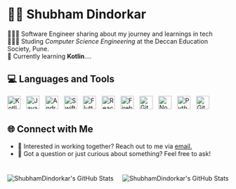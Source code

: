 # 🏄‍♂️ Shubham Dindorkar



👩🏻‍💻 Software Engineer sharing about my journey and learnings in tech<br/>
👩🏻‍🎓 Studing *Computer Science Engineering* at the Deccan Education Society, Pune. <br/>
💭 Currently learning **Kotlin**.... <br/>
   

## 💻 Languages and Tools

<img align="left" alt="Kotlin" width="30px" style="padding-right:10px;" src="https://cdn.jsdelivr.net/gh/devicons/devicon/icons/kotlin/kotlin-original.svg" />
<img align="left" alt="Java" width="30px" style="padding-right:10px;" src="https://cdn.jsdelivr.net/gh/devicons/devicon/icons/java/java-original.svg" />
<img align="left" alt="Android" width="30px" style="padding-right:10px;" src="https://cdn.jsdelivr.net/gh/devicons/devicon/icons/android/android-original.svg" />
<img align="left" alt="Swift" width="30px" style="padding-right:10px;" src="https://cdn.jsdelivr.net/gh/devicons/devicon/icons/swift/swift-original.svg" />
<img align="left" alt="Flutter" width="30px" style="padding-right:10px;" src="https://cdn.jsdelivr.net/gh/devicons/devicon/icons/flutter/flutter-original.svg" />
<img align="left" alt="React Native" width="30px" style="padding-right:10px;" src="https://cdn.jsdelivr.net/gh/devicons/devicon/icons/react/react-original.svg" />
<img align="left" alt="Firebase" width="30px" style="padding-right:10px;" src="https://cdn.jsdelivr.net/gh/devicons/devicon/icons/firebase/firebase-plain.svg" />
<img align="left" alt="Git" width="30px" style="padding-right:10px;" src="https://cdn.jsdelivr.net/gh/devicons/devicon/icons/git/git-original.svg" />


<img align="left" alt="NodeJS" width="30px" style="padding-right:10px;" src="https://cdn.jsdelivr.net/gh/devicons/devicon/icons/nodejs/nodejs-original.svg" />
<img align="left" alt="Python" width="30px" style="padding-right:10px;" src="https://cdn.jsdelivr.net/gh/devicons/devicon/icons/python/python-plain.svg" />
<img align="left" alt="GitHub" width="30px" style="padding-right:10px;" src="https://cdn.jsdelivr.net/gh/devicons/devicon/icons/github/github-original.svg" />


<br />
<br />

## 🌐 Connect with Me

- 💼 Interested in working together? Reach out to me via <a href="shubhamdindorkar1@gmail.com">email.</a>
- 💬 Got a question or just curious about something? Feel free to ask!



#
<img align="left" src="https://github-readme-stats.vercel.app/api/top-langs/?username=ShubhamDindorkar&theme=radical&show_icons=true&hide_border=true&layout=compact" alt="ShubhamDindorkar's GitHub Stats" />
<img align="Right" src="https://streak-stats.demolab.com?user=ShubhamDindorkar&theme=radical&hide_border=true" alt="ShubhamDindorkar's GitHub Stats" />
